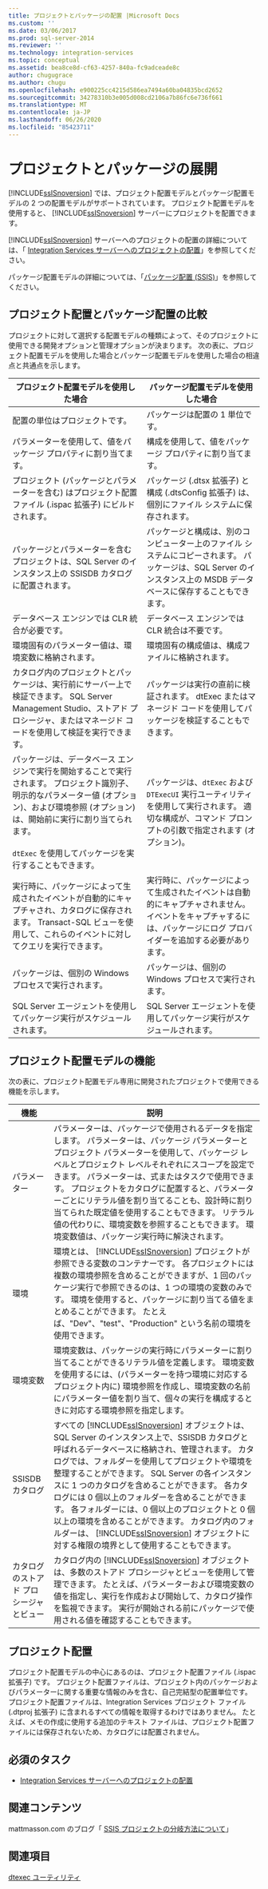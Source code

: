 ```yaml
---
title: プロジェクトとパッケージの配置 |Microsoft Docs
ms.custom: ''
ms.date: 03/06/2017
ms.prod: sql-server-2014
ms.reviewer: ''
ms.technology: integration-services
ms.topic: conceptual
ms.assetid: bea8ce8d-cf63-4257-840a-fc9adceade8c
author: chugugrace
ms.author: chugu
ms.openlocfilehash: e900225cc4215d586ea7494a60ba04835bcd2652
ms.sourcegitcommit: 34278310b3e005d008cd2106a7b86fc6e736f661
ms.translationtype: MT
ms.contentlocale: ja-JP
ms.lasthandoff: 06/26/2020
ms.locfileid: "85423711"
---
```

# <a name="deployment-of-projects-and-packages"></a>プロジェクトとパッケージの展開
  [!INCLUDE[ssISnoversion](../../includes/ssisnoversion-md.md)] では、プロジェクト配置モデルとパッケージ配置モデルの 2 つの配置モデルがサポートされています。 プロジェクト配置モデルを使用すると、 [!INCLUDE[ssISnoversion](../../includes/ssisnoversion-md.md)] サーバーにプロジェクトを配置できます。  
  
 [!INCLUDE[ssISnoversion](../../includes/ssisnoversion-md.md)] サーバーへのプロジェクトの配置の詳細については、「 [Integration Services サーバーへのプロジェクトの配置](../deploy-projects-to-integration-services-server.md)」を参照してください。  
  
 パッケージ配置モデルの詳細については、「[パッケージ配置 &#40;SSIS&#41;](legacy-package-deployment-ssis.md)」を参照してください。  
  
## <a name="compare-project-deployment-and-package-deployment"></a>プロジェクト配置とパッケージ配置の比較  
 プロジェクトに対して選択する配置モデルの種類によって、そのプロジェクトに使用できる開発オプションと管理オプションが決まります。 次の表に、プロジェクト配置モデルを使用した場合とパッケージ配置モデルを使用した場合の相違点と共通点を示します。  
  
|プロジェクト配置モデルを使用した場合|パッケージ配置モデルを使用した場合|  
|---------------------------------------------|---------------------------------------------|  
|配置の単位はプロジェクトです。|パッケージは配置の 1 単位です。|  
|パラメーターを使用して、値をパッケージ プロパティに割り当てます。|構成を使用して、値をパッケージ プロパティに割り当てます。|  
|プロジェクト (パッケージとパラメーターを含む) はプロジェクト配置ファイル (.ispac 拡張子) にビルドされます。|パッケージ (.dtsx 拡張子) と構成 (.dtsConfig 拡張子) は、個別にファイル システムに保存されます。|  
|パッケージとパラメーターを含むプロジェクトは、SQL Server のインスタンス上の SSISDB カタログに配置されます。|パッケージと構成は、別のコンピューター上のファイル システムにコピーされます。 パッケージは、SQL Server のインスタンス上の MSDB データベースに保存することもできます。|  
|データベース エンジンでは CLR 統合が必要です。|データベース エンジンでは CLR 統合は不要です。|  
|環境固有のパラメーター値は、環境変数に格納されます。|環境固有の構成値は、構成ファイルに格納されます。|  
|カタログ内のプロジェクトとパッケージは、実行前にサーバー上で検証できます。 SQL Server Management Studio、ストアド プロシージャ、またはマネージド コードを使用して検証を実行できます。|パッケージは実行の直前に検証されます。 dtExec またはマネージド コードを使用してパッケージを検証することもできます。|  
|パッケージは、データベース エンジンで実行を開始することで実行されます。 プロジェクト識別子、明示的なパラメーター値 (オプション)、および環境参照 (オプション) は、開始前に実行に割り当てられます。<br /><br /> `dtExec` を使用してパッケージを実行することもできます。|パッケージは、`dtExec` および `DTExecUI` 実行ユーティリティを使用して実行されます。 適切な構成が、コマンド プロンプトの引数で指定されます (オプション)。|  
|実行時に、パッケージによって生成されたイベントが自動的にキャプチャされ、カタログに保存されます。 Transact-SQL ビューを使用して、これらのイベントに対してクエリを実行できます。|実行時に、パッケージによって生成されたイベントは自動的にキャプチャされません。 イベントをキャプチャするには、パッケージにログ プロバイダーを追加する必要があります。|  
|パッケージは、個別の Windows プロセスで実行されます。|パッケージは、個別の Windows プロセスで実行されます。|  
|SQL Server エージェントを使用してパッケージ実行がスケジュールされます。|SQL Server エージェントを使用してパッケージ実行がスケジュールされます。|  
  
## <a name="features-of-project-deployment-model"></a>プロジェクト配置モデルの機能  
 次の表に、プロジェクト配置モデル専用に開発されたプロジェクトで使用できる機能を示します。  
  
|機能|説明|  
|-------------|-----------------|  
|パラメーター|パラメーターは、パッケージで使用されるデータを指定します。 パラメーターは、パッケージ パラメーターとプロジェクト パラメーターを使用して、パッケージ レベルとプロジェクト レベルそれぞれにスコープを設定できます。 パラメーターは、式またはタスクで使用できます。 プロジェクトをカタログに配置すると、パラメーターごとにリテラル値を割り当てることも、設計時に割り当てられた既定値を使用することもできます。 リテラル値の代わりに、環境変数を参照することもできます。 環境変数値は、パッケージ実行時に解決されます。|  
|環境|環境とは、 [!INCLUDE[ssISnoversion](../../includes/ssisnoversion-md.md)] プロジェクトが参照できる変数のコンテナーです。 各プロジェクトには複数の環境参照を含めることができますが、1 回のパッケージ実行で参照できるのは、1 つの環境の変数のみです。 環境を使用すると、パッケージに割り当てる値をまとめることができます。 たとえば、"Dev"、"test"、"Production" という名前の環境を使用できます。|  
|環境変数|環境変数は、パッケージの実行時にパラメーターに割り当てることができるリテラル値を定義します。 環境変数を使用するには、(パラメーターを持つ環境に対応するプロジェクト内に) 環境参照を作成し、環境変数の名前にパラメーター値を割り当て、個々の実行を構成するときに対応する環境参照を指定します。|  
|SSISDB カタログ|すべての [!INCLUDE[ssISnoversion](../../includes/ssisnoversion-md.md)] オブジェクトは、SQL Server のインスタンス上で、SSISDB カタログと呼ばれるデータベースに格納され、管理されます。 カタログでは、フォルダーを使用してプロジェクトや環境を整理することができます。 SQL Server の各インスタンスに 1 つのカタログを含めることができます。 各カタログには 0 個以上のフォルダーを含めることができます。 各フォルダーには、0 個以上のプロジェクトと 0 個以上の環境を含めることができます。 カタログ内のフォルダーは、 [!INCLUDE[ssISnoversion](../../includes/ssisnoversion-md.md)] オブジェクトに対する権限の境界として使用することもできます。|  
|カタログのストアド プロシージャとビュー|カタログ内の [!INCLUDE[ssISnoversion](../../includes/ssisnoversion-md.md)] オブジェクトは、多数のストアド プロシージャとビューを使用して管理できます。 たとえば、パラメーターおよび環境変数の値を指定し、実行を作成および開始して、カタログ操作を監視できます。 実行が開始される前にパッケージで使用される値を確認することもできます。|  
  
## <a name="project-deployment"></a>プロジェクト配置  
 プロジェクト配置モデルの中心にあるのは、プロジェクト配置ファイル (.ispac 拡張子) です。 プロジェクト配置ファイルは、プロジェクト内のパッケージおよびパラメーターに関する重要な情報のみを含む、自己完結型の配置単位です。 プロジェクト配置ファイルは、Integration Services プロジェクト ファイル (.dtproj 拡張子) に含まれるすべての情報を取得するわけではありません。 たとえば、メモの作成に使用する追加のテキスト ファイルは、プロジェクト配置ファイルには保存されないため、カタログには配置されません。  
  
## <a name="required-tasks"></a>必須のタスク  
  
-   [Integration Services サーバーへのプロジェクトの配置](../deploy-projects-to-integration-services-server.md)  
  
## <a name="related-content"></a>関連コンテンツ  
 mattmasson.com のブログ「 [SSIS プロジェクトの分岐方法について](https://go.microsoft.com/fwlink/?LinkId=245739)」  
  
## <a name="see-also"></a>関連項目  
 [dtexec ユーティリティ](dtexec-utility.md)  
  
  

